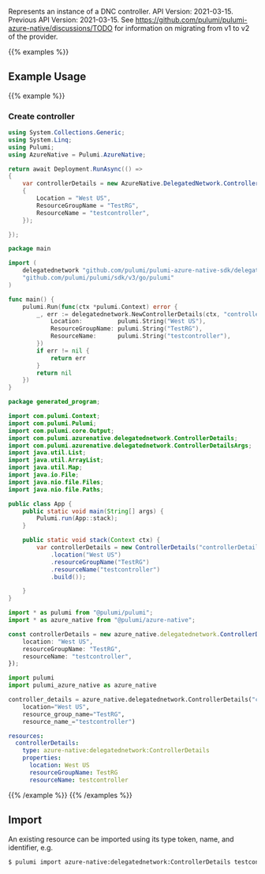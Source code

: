 Represents an instance of a DNC controller.
API Version: 2021-03-15.
Previous API Version: 2021-03-15. See https://github.com/pulumi/pulumi-azure-native/discussions/TODO for information on migrating from v1 to v2 of the provider.

{{% examples %}}
## Example Usage
{{% example %}}
### Create controller
```csharp
using System.Collections.Generic;
using System.Linq;
using Pulumi;
using AzureNative = Pulumi.AzureNative;

return await Deployment.RunAsync(() => 
{
    var controllerDetails = new AzureNative.DelegatedNetwork.ControllerDetails("controllerDetails", new()
    {
        Location = "West US",
        ResourceGroupName = "TestRG",
        ResourceName = "testcontroller",
    });

});


```

```go
package main

import (
	delegatednetwork "github.com/pulumi/pulumi-azure-native-sdk/delegatednetwork"
	"github.com/pulumi/pulumi/sdk/v3/go/pulumi"
)

func main() {
	pulumi.Run(func(ctx *pulumi.Context) error {
		_, err := delegatednetwork.NewControllerDetails(ctx, "controllerDetails", &delegatednetwork.ControllerDetailsArgs{
			Location:          pulumi.String("West US"),
			ResourceGroupName: pulumi.String("TestRG"),
			ResourceName:      pulumi.String("testcontroller"),
		})
		if err != nil {
			return err
		}
		return nil
	})
}

```

```java
package generated_program;

import com.pulumi.Context;
import com.pulumi.Pulumi;
import com.pulumi.core.Output;
import com.pulumi.azurenative.delegatednetwork.ControllerDetails;
import com.pulumi.azurenative.delegatednetwork.ControllerDetailsArgs;
import java.util.List;
import java.util.ArrayList;
import java.util.Map;
import java.io.File;
import java.nio.file.Files;
import java.nio.file.Paths;

public class App {
    public static void main(String[] args) {
        Pulumi.run(App::stack);
    }

    public static void stack(Context ctx) {
        var controllerDetails = new ControllerDetails("controllerDetails", ControllerDetailsArgs.builder()        
            .location("West US")
            .resourceGroupName("TestRG")
            .resourceName("testcontroller")
            .build());

    }
}

```

```typescript
import * as pulumi from "@pulumi/pulumi";
import * as azure_native from "@pulumi/azure-native";

const controllerDetails = new azure_native.delegatednetwork.ControllerDetails("controllerDetails", {
    location: "West US",
    resourceGroupName: "TestRG",
    resourceName: "testcontroller",
});

```

```python
import pulumi
import pulumi_azure_native as azure_native

controller_details = azure_native.delegatednetwork.ControllerDetails("controllerDetails",
    location="West US",
    resource_group_name="TestRG",
    resource_name_="testcontroller")

```

```yaml
resources:
  controllerDetails:
    type: azure-native:delegatednetwork:ControllerDetails
    properties:
      location: West US
      resourceGroupName: TestRG
      resourceName: testcontroller

```

{{% /example %}}
{{% /examples %}}

## Import

An existing resource can be imported using its type token, name, and identifier, e.g.

```sh
$ pulumi import azure-native:delegatednetwork:ControllerDetails testcontroller /subscriptions/613192d7-503f-477a-9cfe-4efc3ee2bd60/resourceGroups/TestRG/providers/Microsoft.DelegatedNetwork/controller/testcontroller 
```
